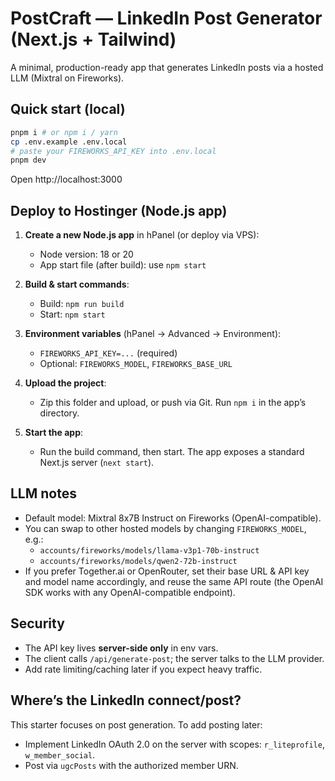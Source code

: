# PostCraft — LinkedIn Post Generator (Next.js + Tailwind)

A minimal, production-ready app that generates LinkedIn posts via a hosted LLM (Mixtral on Fireworks).

## Quick start (local)

```bash
pnpm i # or npm i / yarn
cp .env.example .env.local
# paste your FIREWORKS_API_KEY into .env.local
pnpm dev
```

Open http://localhost:3000

## Deploy to Hostinger (Node.js app)

1. **Create a new Node.js app** in hPanel (or deploy via VPS):
   - Node version: 18 or 20
   - App start file (after build): use `npm start`

2. **Build & start commands**:
   - Build: `npm run build`
   - Start: `npm start`

3. **Environment variables** (hPanel → Advanced → Environment):
   - `FIREWORKS_API_KEY=...` (required)
   - Optional: `FIREWORKS_MODEL`, `FIREWORKS_BASE_URL`

4. **Upload the project**:
   - Zip this folder and upload, or push via Git. Run `npm i` in the app’s directory.

5. **Start the app**:
   - Run the build command, then start. The app exposes a standard Next.js server (`next start`).

## LLM notes

- Default model: Mixtral 8x7B Instruct on Fireworks (OpenAI-compatible).
- You can swap to other hosted models by changing `FIREWORKS_MODEL`, e.g.:
  - `accounts/fireworks/models/llama-v3p1-70b-instruct`
  - `accounts/fireworks/models/qwen2-72b-instruct`
- If you prefer Together.ai or OpenRouter, set their base URL & API key and model name accordingly, and reuse the same API route (the OpenAI SDK works with any OpenAI-compatible endpoint).

## Security

- The API key lives **server-side only** in env vars.
- The client calls `/api/generate-post`; the server talks to the LLM provider.
- Add rate limiting/caching later if you expect heavy traffic.

## Where’s the LinkedIn connect/post?

This starter focuses on post generation. To add posting later:
- Implement LinkedIn OAuth 2.0 on the server with scopes: `r_liteprofile`, `w_member_social`.
- Post via `ugcPosts` with the authorized member URN.
